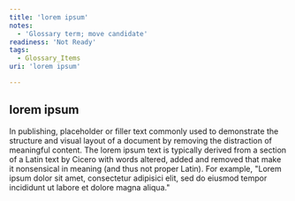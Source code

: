 ```yaml
---
title: 'lorem ipsum'
notes:
  - 'Glossary term; move candidate'
readiness: 'Not Ready'
tags:
  - Glossary_Items
uri: 'lorem ipsum'

---
```

## lorem ipsum

In publishing, placeholder or filler text commonly used to demonstrate the structure and visual layout of a document by removing the distraction of meaningful content. The lorem ipsum text is typically derived from a section of a Latin text by Cicero with words altered, added and removed that make it nonsensical in meaning (and thus not proper Latin). For example, "Lorem ipsum dolor sit amet, consectetur adipisici elit, sed do eiusmod tempor incididunt ut labore et dolore magna aliqua."

